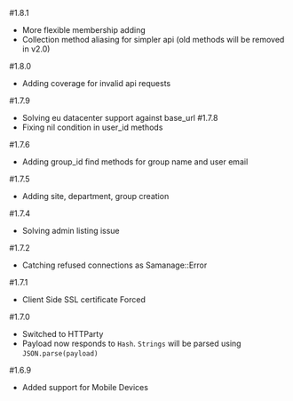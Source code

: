 
#1.8.1
- More flexible membership adding
- Collection method aliasing for simpler api (old methods will be removed in v2.0)

#1.8.0
- Adding coverage for invalid api requests

#1.7.9
- Solving eu datacenter support against base_url
#1.7.8
- Fixing nil condition in user_id methods

#1.7.6
- Adding group_id find methods for group name and user email

#1.7.5
- Adding site, department, group creation

#1.7.4
- Solving admin listing issue

#1.7.2
- Catching refused connections as Samanage::Error

#1.7.1
- Client Side SSL certificate Forced

#1.7.0
- Switched to HTTParty
- Payload now responds to `Hash`. `Strings` will be parsed using `JSON.parse(payload)`

#1.6.9
- Added support for Mobile Devices